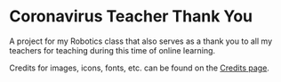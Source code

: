 # Coronavirus Teacher Thank You
A project for my Robotics class that also serves as a thank you to all my teachers for teaching during this time of online learning.

Credits for images, icons, fonts, etc. can be found on the [Credits page](https://willtheorangeguy.github.io/Coronavirus-Teacher-Thank-You/credits).
